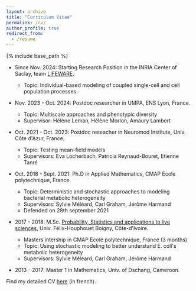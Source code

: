 ```yaml
---
layout: archive
title: "Curriculum Vitae"
permalink: /cv/
author_profile: true
redirect_from:
  - /resume
---
```


{% include base_path %}

* Since Nov. 2024: Starting Research Position in the INRIA Center of Saclay, team [LIFEWARE](http://lifeware.inria.fr/).
  * Topic: Individual-based modeling of coupled single-cell and cell population processes.

* Nov. 2023 - Oct. 2024: Postdoc researcher in UMPA, ENS Lyon, France.
  * Topic: Multiscale approaches and phenotypic diversity
  * Supervisor: Hélène Leman, Hélène Morlon, Amaury Lambert

* Oct. 2021 - Oct. 2023: Postdoc reseacher in Neuromod Institute, Univ. Côte d'Azur, France.
  * Topic: Testing mean-field models
  * Supervisors: Eva Locherbach, Patricia Reynaud-Bouret, Etienne Tanré

* Oct. 2018 - Sept. 2021: Ph.D in Applied Mathematics, CMAP Ecole polytechnique, France.
  * Topic: Deterministic and stochastic approaches to modeling bacterial metabolic heterogeneity
  * Supervisors: Sylvie Méléard, Carl Graham, Jérôme Harmand 
  * Defended on 28th september 2021

* 2017 - 2018: M.Sc. [Probability, Statistics and applications to live sciences](https://m2psav.master.edu-math.org/), Univ. Félix-Houphouet Boigny, Côte-d'Ivoire.
  * Masters intership in CMAP Ecole polytechnique, France (3 months)
  * Topic: Using stochastic modeling to better understand E. coli's metabolic heterogeneity
  * Supervisors: Sylvie Méléard, Carl Graham, Jérôme Harmand

* 2013 - 2017: Master 1 in Mathematics, Univ. of Dschang, Cameroon.



Find my detailed CV [here](/files/CV_13_03_2025.pdf) (in french).
